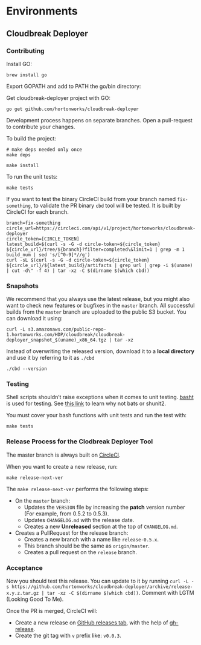 # Environments

## Cloudbreak Deployer

### Contributing

Install GO:
```
brew install go
```
Export GOPATH and add to PATH the go/bin directory:

Get cloudbreak-deployer project with GO:
```
go get github.com/hortonworks/cloudbreak-deployer
``` 

Development process happens on separate branches. Open a pull-request to contribute your changes.

To build the project:
```
# make deps needed only once
make deps

make install
```

To run the unit tests:

```
make tests
```

If you want to test the binary CircleCI build from your branch named `fix-something`, to validate the PR binary `cbd` tool will be tested. It is built by CircleCI for each branch.

```
branch=fix-something
circle_url=https://circleci.com/api/v1/project/hortonworks/cloudbreak-deployer
circle_token=[CIRCLE_TOKEN]
latest_build=$(curl -s -G -d circle-token=${circle_token} ${circle_url}/tree/${branch}?filter=completed\&limit=1 | grep -m 1 build_num | sed 's/[^0-9]*//g')
curl -sL $(curl -s -G -d circle-token=${circle_token} ${circle_url}/${latest_build}/artifacts | grep url | grep -i $(uname) | cut -d\" -f 4) | tar -xz -C $(dirname $(which cbd))
```

### Snapshots

We recommend that you always use the latest release, but you might also want to check new features or bugfixes in the `master` branch.
All successful builds from the `master` branch are uploaded to the public S3 bucket. You can download it using:

```
curl -L s3.amazonaws.com/public-repo-1.hortonworks.com/HDP/cloudbreak/cloudbreak-deployer_snapshot_$(uname)_x86_64.tgz | tar -xz
```

Instead of overwriting the released version, download it to a **local directory** and use it by referring to it as `./cbd`

```
./cbd --version
```

### Testing

Shell scripts shouldn’t raise exceptions when it comes to unit testing. [basht](https://github.com/progrium/basht) is
 used for testing. See [this link](https://github.com/progrium/basht#why-not-bats-or-shunit2) to learn why not bats or shunit2.

You must cover your bash functions with unit tests and run the test with:

```
make tests
```

### Release Process for the Clodbreak Deployer Tool

The master branch is always built on [CircleCI](https://circleci.com/gh/hortonworks/cloudbreak-deployer).

When you want to create a new release, run:

```
make release-next-ver
```

The `make release-next-ver` performs the following steps:

 * On the `master` branch:
    * Updates the `VERSION` file by increasing the **patch** version number (For example, from 0.5.2 to 0.5.3).
    * Updates `CHANGELOG.md` with the release date.
    * Creates a new **Unreleased** section at the top of `CHANGELOG.md`.
 * Creates a PullRequest for the release branch:
    * Creates a new branch with a name like `release-0.5.x`.
    * This branch should be the same as `origin/master`.
    * Creates a pull request on the `release` branch.

### Acceptance

Now you should test this release. You can update to it by running `curl -L -s https://github.com/hortonworks/cloudbreak-deployer/archive/release-x.y.z.tar.gz | tar -xz -C $(dirname $(which cbd))`. Comment with LGTM (Looking Good To Me).

Once the PR is merged, CircleCI will:

* Create a new release on [GitHub releases tab](https://github.com/hortonworks/cloudbreak-deployer/releases), with the
 help of [gh-release](https://github.com/progrium/gh-release).
* Create the git tag with `v` prefix like: `v0.0.3`.
